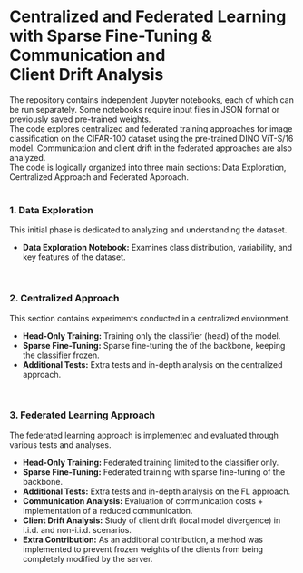 
# Centralized and Federated Learning with Sparse Fine-Tuning & Communication and Client Drift Analysis


The repository contains independent Jupyter notebooks, each of which can be run separately. Some notebooks require input files in JSON format or previously saved pre-trained weights.<br>
The code explores centralized and federated training approaches for image classification on the CIFAR-100 dataset using the pre-trained DINO ViT-S/16 model. Communication and client drift in the federated approaches are also analyzed.<br>
The code is logically organized into three main sections: Data Exploration, Centralized Approach and Federated Approach.
<br><br>


### 1. Data Exploration 
This initial phase is dedicated to analyzing and understanding the dataset.

- **Data Exploration Notebook:** Examines class distribution, variability, and key features of the dataset.
<br>


### 2. Centralized Approach 
This section contains experiments conducted in a centralized environment.

- **Head-Only Training:** Training only the classifier (head) of the model.
- **Sparse Fine-Tuning:** Sparse fine-tuning the of the backbone, keeping the classifier frozen.
- **Additional Tests:** Extra tests and in-depth analysis on the centralized approach.
<br>


### 3. Federated Learning Approach 
The federated learning approach is implemented and evaluated through various tests and analyses.

- **Head-Only Training:** Federated training limited to the classifier only.
- **Sparse Fine-Tuning:** Federated training with sparse fine-tuning of the backbone.
- **Additional Tests:** Extra tests and in-depth analysis on the FL approach.
- **Communication Analysis:** Evaluation of communication costs + implementation of a reduced communication.
- **Client Drift Analysis:** Study of client drift (local model divergence) in i.i.d. and non-i.i.d. scenarios.
- **Extra Contribution:** As an additional contribution, a method was implemented to prevent frozen weights of the clients from being completely modified by the server.





